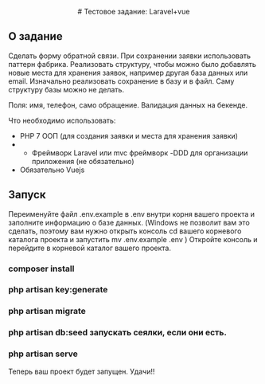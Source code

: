 

<p align="center">
# Тестовое задание: Laravel+vue
</p>

## О задание
Сделать форму обратной связи.
При сохранении заявки использовать паттерн фабрика.
Реализовать структуру, чтобы можно было добавлять новые места для хранения заявок, например другая база данных или email.
Изначально реализовать сохранение в базу и в файл. Саму структуру базы можно не делать.

Поля: имя, телефон, само обращение. Валидация данных на бекенде.

Что необходимо использовать:
- PHP 7
ООП (для создания заявки и места для хранения заявки)
- - Фреймворк Laravel или mvc фреймворк
-DDD для организации приложения (не обязательно)
- Обязательно Vuejs

## Запуск
Переименуйте файл .env.example в .env внутри корня вашего проекта и заполните информацию о базе данных. (Windows не позволит вам это сделать, поэтому вам нужно открыть консоль cd вашего корневого каталога проекта и запустить mv .env.example .env )
Откройте консоль и перейдите в корневой каталог вашего проекта.
 ### composer install
 ### php artisan key:generate
 ### php artisan migrate
 ### php artisan db:seed запускать сеялки, если они есть.
 ### php artisan serve
Теперь ваш проект будет запущен. Удачи!!
